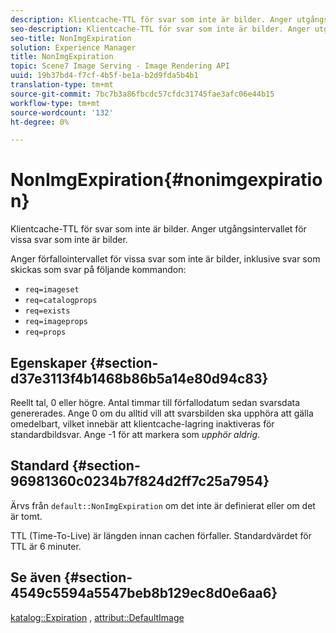 ```yaml
---
description: Klientcache-TTL för svar som inte är bilder. Anger utgångsintervallet för vissa svar som inte är bilder.
seo-description: Klientcache-TTL för svar som inte är bilder. Anger utgångsintervallet för vissa svar som inte är bilder.
seo-title: NonImgExpiration
solution: Experience Manager
title: NonImgExpiration
topic: Scene7 Image Serving - Image Rendering API
uuid: 19b37bd4-f7cf-4b5f-be1a-b2d9fda5b4b1
translation-type: tm+mt
source-git-commit: 7bc7b3a86fbcdc57cfdc31745fae3afc06e44b15
workflow-type: tm+mt
source-wordcount: '132'
ht-degree: 0%

---
```



# NonImgExpiration{#nonimgexpiration}

Klientcache-TTL för svar som inte är bilder. Anger utgångsintervallet för vissa svar som inte är bilder.

Anger förfallointervallet för vissa svar som inte är bilder, inklusive svar som skickas som svar på följande kommandon:

* `req=imageset`
* `req=catalogprops`
* `req=exists`
* `req=imageprops`
* `req=props`

## Egenskaper {#section-d37e3113f4b1468b86b5a14e80d94c83}

Reellt tal, 0 eller högre. Antal timmar till förfallodatum sedan svarsdata genererades. Ange 0 om du alltid vill att svarsbilden ska upphöra att gälla omedelbart, vilket innebär att klientcache-lagring inaktiveras för standardbildsvar. Ange -1 för att markera som *upphör aldrig*.

## Standard {#section-96981360c0234b7f824d2ff7c25a7954}

Ärvs från `default::NonImgExpiration` om det inte är definierat eller om det är tomt.

TTL (Time-To-Live) är längden innan cachen förfaller. Standardvärdet för TTL är 6 minuter.

## Se även {#section-4549c5594a5547beb8b129ec8d0e6aa6}

[katalog::Expiration](../../../../../is-api/image-catalog/image-serving-api-ref/c-image-catalog-reference/c-image-svg-data-reference/c-image-data-reference/r-expiration-cat.md#reference-a7afd668ecbb4d2da65d86259aa6a28a) ,  [attribut::DefaultImage](../../../../../is-api/image-catalog/image-serving-api-ref/c-image-catalog-reference/c-attributes-reference/r-is-cat-defaultimage.md#reference-8e9900e129f54ed68462a3c2fc3bc433)
